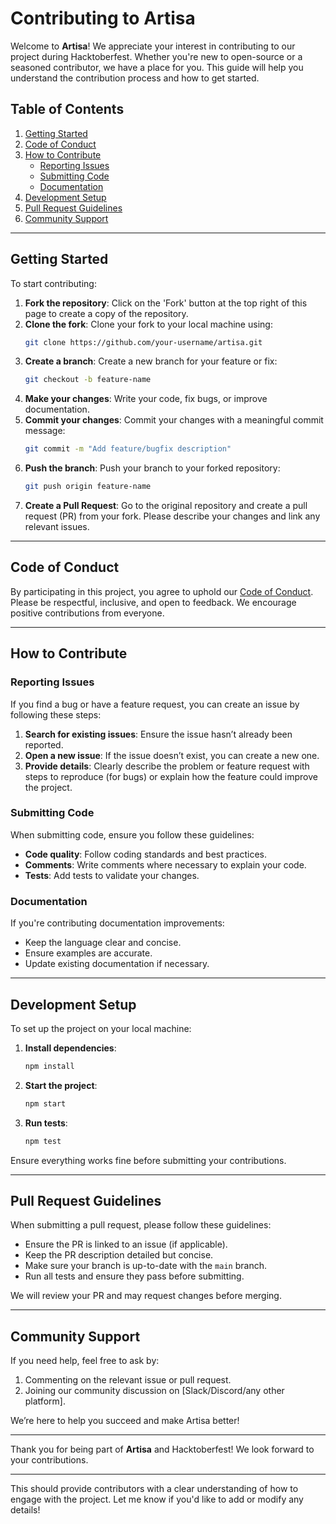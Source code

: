 
# Contributing to Artisa

Welcome to **Artisa**! We appreciate your interest in contributing to our project during Hacktoberfest. Whether you're new to open-source or a seasoned contributor, we have a place for you. This guide will help you understand the contribution process and how to get started.

## Table of Contents
1. [Getting Started](#getting-started)
2. [Code of Conduct](#code-of-conduct)
3. [How to Contribute](#how-to-contribute)
   - [Reporting Issues](#reporting-issues)
   - [Submitting Code](#submitting-code)
   - [Documentation](#documentation)
4. [Development Setup](#development-setup)
5. [Pull Request Guidelines](#pull-request-guidelines)
6. [Community Support](#community-support)

---

## Getting Started

To start contributing:
1. **Fork the repository**: Click on the 'Fork' button at the top right of this page to create a copy of the repository.
2. **Clone the fork**: Clone your fork to your local machine using:
   ```bash
   git clone https://github.com/your-username/artisa.git
   ```
3. **Create a branch**: Create a new branch for your feature or fix:
   ```bash
   git checkout -b feature-name
   ```
4. **Make your changes**: Write your code, fix bugs, or improve documentation.
5. **Commit your changes**: Commit your changes with a meaningful commit message:
   ```bash
   git commit -m "Add feature/bugfix description"
   ```
6. **Push the branch**: Push your branch to your forked repository:
   ```bash
   git push origin feature-name
   ```
7. **Create a Pull Request**: Go to the original repository and create a pull request (PR) from your fork. Please describe your changes and link any relevant issues.

---

## Code of Conduct

By participating in this project, you agree to uphold our [Code of Conduct](CODE_OF_CONDUCT.md). Please be respectful, inclusive, and open to feedback. We encourage positive contributions from everyone.

---

## How to Contribute

### Reporting Issues

If you find a bug or have a feature request, you can create an issue by following these steps:
1. **Search for existing issues**: Ensure the issue hasn’t already been reported.
2. **Open a new issue**: If the issue doesn’t exist, you can create a new one.
3. **Provide details**: Clearly describe the problem or feature request with steps to reproduce (for bugs) or explain how the feature could improve the project.

### Submitting Code

When submitting code, ensure you follow these guidelines:
- **Code quality**: Follow coding standards and best practices.
- **Comments**: Write comments where necessary to explain your code.
- **Tests**: Add tests to validate your changes.

### Documentation

If you're contributing documentation improvements:
- Keep the language clear and concise.
- Ensure examples are accurate.
- Update existing documentation if necessary.

---

## Development Setup

To set up the project on your local machine:

1. **Install dependencies**:
   ```bash
   npm install
   ```
2. **Start the project**:
   ```bash
   npm start
   ```
3. **Run tests**:
   ```bash
   npm test
   ```

Ensure everything works fine before submitting your contributions.

---

## Pull Request Guidelines

When submitting a pull request, please follow these guidelines:
- Ensure the PR is linked to an issue (if applicable).
- Keep the PR description detailed but concise.
- Make sure your branch is up-to-date with the `main` branch.
- Run all tests and ensure they pass before submitting.

We will review your PR and may request changes before merging.

---

## Community Support

If you need help, feel free to ask by:
1. Commenting on the relevant issue or pull request.
2. Joining our community discussion on [Slack/Discord/any other platform].

We’re here to help you succeed and make Artisa better!

---

Thank you for being part of **Artisa** and Hacktoberfest! We look forward to your contributions.

--- 

This should provide contributors with a clear understanding of how to engage with the project. Let me know if you'd like to add or modify any details!
